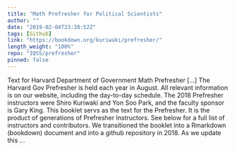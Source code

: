 ```yaml
---
title: "Math Prefresher for Political Scientists"
author: ""
date: "2019-02-04T23:38:52Z"
tags: [Github]
link: "https://bookdown.org/kuriwaki/prefresher/"
length_weight: "100%"
repo: "IQSS/prefresher"
pinned: false
---
```


Text for Harvard Department of Government Math Prefresher [...] The Harvard Gov Prefresher is held each year in August. All relevant information is on our website, including the day-to-day schedule. The 2018 Prefresher instructors were Shiro Kuriwaki and Yon Soo Park, and the faculty sponsor is Gary King. This booklet servs as the text for the Prefresher. It is the product of generations of Prefresher Instructors. See below for a full list of instructors and contributors. We transitioned the booklet into a Rmarkdown (bookdown) document and into a github repository in 2018. As we update this ...

